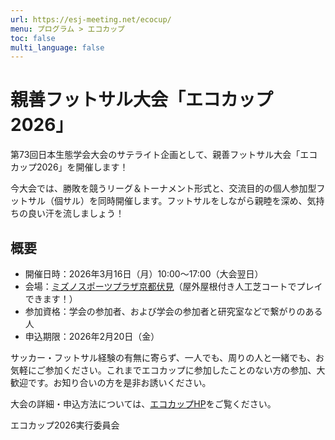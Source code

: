 ```yaml
---
url: https://esj-meeting.net/ecocup/
menu: プログラム > エコカップ
toc: false
multi_language: false
---
```


# 親善フットサル大会「エコカップ2026」

第73回日本生態学会大会のサテライト企画として、親善フットサル大会「エコカップ2026」を開催します！

今大会では、勝敗を競うリーグ＆トーナメント形式と、交流目的の個人参加型フットサル（個サル）を同時開催します。フットサルをしながら親睦を深め、気持ちの良い汗を流しましょう！

## 概要

- 開催日時：2026年3月16日（月）10:00〜17:00（大会翌日）
- 会場：<a href="https://shisetsu.mizuno.jp/kyoto_fushimi" target="_blank">ミズノスポーツプラザ京都伏見</a>（屋外屋根付き人工芝コートでプレイできます！）
- 参加資格：学会の参加者、および学会の参加者と研究室などで繋がりのある人
- 申込期限：2026年2月20日（金）

サッカー・フットサル経験の有無に寄らず、一人でも、周りの人と一緒でも、お気軽にご参加ください。これまでエコカップに参加したことのない方の参加、大歓迎です。お知り合いの方を是非お誘いください。

大会の詳細・申込方法については、<a href="https://sites.google.com/view/esjecocup?usp=sharing" target="_blank">エコカップHP</a>をご覧ください。

エコカップ2026実行委員会
